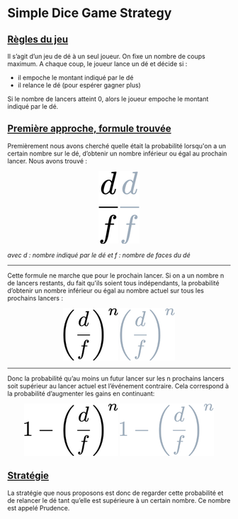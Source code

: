 # Simple Dice Game Strategy
## <u>Règles du jeu</u>
Il s’agit d’un jeu de dé à un seul joueur. On fixe un nombre de coups maximum.
A chaque coup, le joueur lance un dé et décide si :
<ul>
    <li>il empoche le montant indiqué par le dé</li>
    <li>il relance le dé (pour espérer gagner plus)</li>
</ul>

Si le nombre de lancers atteint 0, alors le joueur empoche le montant indiqué par le dé.

## <u>Première approche, formule trouvée</u> 
Premièrement nous avons cherché quelle était la probabilité lorsqu'on a un certain nombre sur le dé, d’obtenir un nombre 
inférieur ou égal au prochain lancer. Nous avons trouvé : 

<p align="center">
    <img width="44" height="164" src="readme_data/images/frac_d_f.png#gh-light-mode-only">
    <img width="44" height="164" src="readme_data/images/frac_d_f_darkmode.png#gh-dark-mode-only">
</p>

<em>avec d : nombre indiqué par le dé
et f : nombre de faces du dé</em>

---

Cette formule ne marche que pour le prochain lancer. Si on a un nombre n de lancers restants, du fait qu'ils soient tous indépendants, la probabilité 
d’obtenir un nombre inférieur ou égal au nombre actuel sur tous les prochains lancers :


<p align="center">
    <img width="124" height="118,66" src="readme_data/images/left(_frac_d_f_r.png#gh-light-mode-only">
    <img width="124" height="118,66" src="readme_data/images/left(_frac_d_f_r_darmode.png#gh-dark-mode-only">
</p>

---

Donc la probabilité qu’au moins un futur lancer sur les n prochains lancers soit supérieur au lancer actuel est l’événement contraire. Cela correspond à la probabilité 
d’augmenter les gains en continuant:

<p align="center">
    <img width="212" height="118,66" src="readme_data/images/1_-_left(_frac_d.png#gh-light-mode-only">
    <img width="212" height="118,66" src="readme_data/images/1_-_left(_frac_d_darmode.png#gh-dark-mode-only">
</p>

## <u>Stratégie</u> 
La stratégie que nous proposons est donc de regarder cette probabilité et de relancer le dé tant qu’elle est supérieure à un certain nombre. Ce nombre est appelé Prudence.
